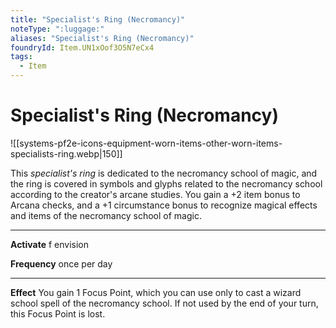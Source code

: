 ```yaml
---
title: "Specialist's Ring (Necromancy)"
noteType: ":luggage:"
aliases: "Specialist's Ring (Necromancy)"
foundryId: Item.UN1xOof3O5N7eCx4
tags:
  - Item
---
```


# Specialist's Ring (Necromancy)
![[systems-pf2e-icons-equipment-worn-items-other-worn-items-specialists-ring.webp|150]]

This _specialist's ring_ is dedicated to the necromancy school of magic, and the ring is covered in symbols and glyphs related to the necromancy school according to the creator's arcane studies. You gain a +2 item bonus to Arcana checks, and a +1 circumstance bonus to recognize magical effects and items of the necromancy school of magic.

* * *

**Activate** f envision

**Frequency** once per day

* * *

**Effect** You gain 1 Focus Point, which you can use only to cast a wizard school spell of the necromancy school. If not used by the end of your turn, this Focus Point is lost.
